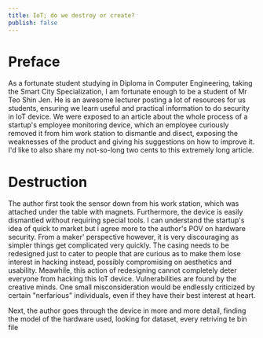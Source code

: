 ```yaml
---
title: IoT; do we destroy or create?
publish: false
---
```


# Preface
As a fortunate student studying in Diploma in Computer Engineering, taking the Smart City Specialization, I am fortunate enough to be a student of Mr Teo Shin Jen. He is an awesome lecturer posting a lot of resources for us students, ensuring we learn useful and practical information to do security in IoT device. We were exposed to an article about the whole process of a startup's employee monitoring device, which an employee curiously removed it from him work station to dismantle and disect, exposing the weaknesses of the product and giving his suggestions on how to improve it. I'd like to also share my not-so-long two cents to this extremely long article.

# Destruction
The author first took the sensor down from his work station, which was attached under the table with magnets. Furthermore, the device is easily dismantled without requiring special tools. I can understand the startup's idea of quick to market but i agree more to the author's POV on hardware security. From a maker' perspective however, it is very discouraging as simpler things get complicated very quickly. The casing needs to be redesigned just to cater to people that are curious as to make them lose interest in hacking instead, possibly compromising on aesthetics and usability. Meawhile, this action of redesigning cannot completely deter everyone from hacking this IoT device. Vulnerabilities are found by the creative minds. One small misconsideration would be endlessly criticized by certain "nerfarious" individuals, even if they have their best interest at heart.

Next, the author goes through the device in more and more detail, finding the model of the hardware used, looking for dataset, every retriving te bin file
